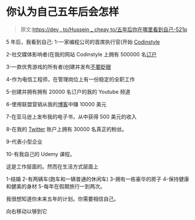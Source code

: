 # 你认为自己五年后会怎样

> 原文:[https://dev . to/Hussein _ cheay to/五年后你在哪里看到自己-521p](https://dev.to/hussein_cheayto/where-do-you-see-yourself-in-five-years-521p)

5 年后，我看到自己:
1-一家编程公司的首席执行官(开始 [Codinstyle](https://www.codinstyle.pro)

2-社交媒体影响者(在我的网站 Codinstyle 上拥有 500000 名[订户](https://codinstyle.pro/subscribe-codinstyle/)

3-一款优秀游戏的所有者(创建并发布[不要眨眼](https://play.google.com/store/apps/details?id=com.AtomicGameStudio.DontBlink)

4-作为电信工程师，在管理岗位上有一份稳定的全职工作

5-创建并拥有拥有 20000 名订户的我的 Youtube 频道

6-使用联盟营销从我的[博客](https://dev.to/dashboard)中赚 10000 美元

7-在亚马逊上发布我的电子书，从中获得 500 美元的收入

8-在我的 [Twitter](https://mobile.twitter.com/hussein_cheayto) 账户上拥有 30000 名真正的粉丝。

9-代表小型企业

10-有我自己的 Udemy 课程。

这是工作层面的。然而在生活方式层面上

1-结婚
2-有两辆车(跑车和一辆普通的休闲车)
3-拥有一栋豪华的房子
4-保持健康和健美的身材
5-每年在假期旅行一到两次。

我很想知道你未来五年的计划。你需要相信自己。

向右移动以够到它